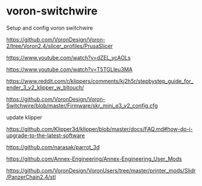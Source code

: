 # voron-switchwire
Setup and config voron switchwire

https://github.com/VoronDesign/Voron-2/tree/Voron2.4/slicer_profiles/PrusaSlicer

https://www.youtube.com/watch?v=dZEL_ycAOLs

https://www.youtube.com/watch?v=T5TGLleu3MA

https://www.reddit.com/r/klippers/comments/kj2h5r/stepbystep_guide_for_ender_3_v2_klipper_w_bltouch/

https://github.com/VoronDesign/Voron-Switchwire/blob/master/Firmware/skr_mini_e3_v2_config.cfg

update klipper 

https://github.com/Klipper3d/klipper/blob/master/docs/FAQ.md#how-do-i-upgrade-to-the-latest-software


https://github.com/narasak/parrot_3d


https://github.com/Annex-Engineering/Annex-Engineering_User_Mods

https://github.com/VoronDesign/VoronUsers/tree/master/printer_mods/Slidr/PanzerChain2.4/stl
